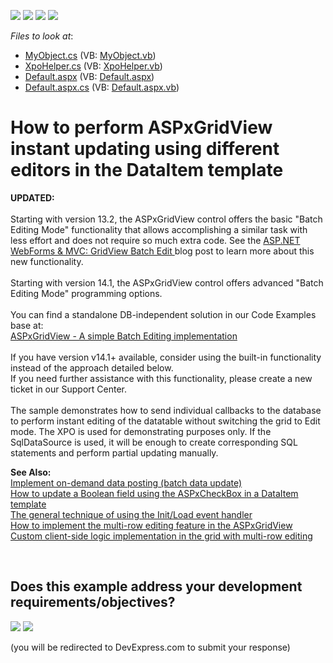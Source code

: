 <!-- default badges list -->
![](https://img.shields.io/endpoint?url=https://codecentral.devexpress.com/api/v1/VersionRange/128541910/10.1.4%2B)
[![](https://img.shields.io/badge/Open_in_DevExpress_Support_Center-FF7200?style=flat-square&logo=DevExpress&logoColor=white)](https://supportcenter.devexpress.com/ticket/details/E2333)
[![](https://img.shields.io/badge/📖_How_to_use_DevExpress_Examples-e9f6fc?style=flat-square)](https://docs.devexpress.com/GeneralInformation/403183)
[![](https://img.shields.io/badge/💬_Leave_Feedback-feecdd?style=flat-square)](#does-this-example-address-your-development-requirementsobjectives)
<!-- default badges end -->
<!-- default file list -->
*Files to look at*:

* [MyObject.cs](./CS/WebSite/App_Code/MyObject.cs) (VB: [MyObject.vb](./VB/WebSite/App_Code/MyObject.vb))
* [XpoHelper.cs](./CS/WebSite/App_Code/XpoHelper.cs) (VB: [XpoHelper.vb](./VB/WebSite/App_Code/XpoHelper.vb))
* [Default.aspx](./CS/WebSite/Default.aspx) (VB: [Default.aspx](./VB/WebSite/Default.aspx))
* [Default.aspx.cs](./CS/WebSite/Default.aspx.cs) (VB: [Default.aspx.vb](./VB/WebSite/Default.aspx.vb))
<!-- default file list end -->
# How to perform ASPxGridView instant updating using different editors in the DataItem template


<p><strong>UPDATED:</strong><br /><br />Starting with version 13.2, the ASPxGridView control offers the basic "Batch Editing Mode" functionality that allows accomplishing a similar task with less effort and does not require so much extra code. See the <a href="https://community.devexpress.com/blogs/aspnet/archive/2013/12/16/asp-net-webforms-amp-mvc-gridview-batch-edit-what-39-s-new-in-13-2.aspx">ASP.NET WebForms & MVC: GridView Batch Edit </a>blog post to learn more about this new functionality.<br /><br />Starting with version 14.1, the ASPxGridView control offers advanced "Batch Editing Mode" programming options.<br /><br />You can find a standalone DB-independent solution in our Code Examples base at:<br /><a href="https://www.devexpress.com/Support/Center/p/E5045">ASPxGridView - A simple Batch Editing implementation</a><br /><br />If you have version v14.1+ available, consider using the built-in functionality instead of the approach detailed below.<br />If you need further assistance with this functionality, please create a new ticket in our Support Center.<br /><br />The sample demonstrates how to send individual callbacks to the database to perform instant editing of the datatable without switching the grid to Edit mode. The XPO is used for demonstrating purposes only. If the SqlDataSource is used, it will be enough to create corresponding SQL statements and perform partial updating manually.</p>
<p><strong>See Also:</strong><br /> <a href="https://www.devexpress.com/Support/Center/p/E129">Implement on-demand data posting (batch data update)</a><br /> <a href="https://www.devexpress.com/Support/Center/p/E2313">How to update a Boolean field using the ASPxCheckBox in a DataItem template</a><br /> <a href="https://www.devexpress.com/Support/Center/p/K18282">The general technique of using the Init/Load event handler</a><br /> <a href="https://www.devexpress.com/Support/Center/p/E324">How to implement the multi-row editing feature in the ASPxGridView</a><br /> <a href="https://www.devexpress.com/Support/Center/p/E1468">Custom client-side logic implementation in the grid with multi-row editing</a></p>

<br/>


<!-- feedback -->
## Does this example address your development requirements/objectives?

[<img src="https://www.devexpress.com/support/examples/i/yes-button.svg"/>](https://www.devexpress.com/support/examples/survey.xml?utm_source=github&utm_campaign=asp-net-web-forms-grid-use-template-editors-to-update-data-on-callbacks&~~~was_helpful=yes) [<img src="https://www.devexpress.com/support/examples/i/no-button.svg"/>](https://www.devexpress.com/support/examples/survey.xml?utm_source=github&utm_campaign=asp-net-web-forms-grid-use-template-editors-to-update-data-on-callbacks&~~~was_helpful=no)

(you will be redirected to DevExpress.com to submit your response)
<!-- feedback end -->

